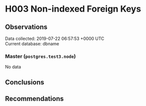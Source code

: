 # H003 Non-indexed Foreign Keys #

## Observations ##
Data collected: 2019-07-22 06:57:53 +0000 UTC  
Current database: dbname  

### Master (`postgres.test3.node`) ###


No data


## Conclusions ##


## Recommendations ##


